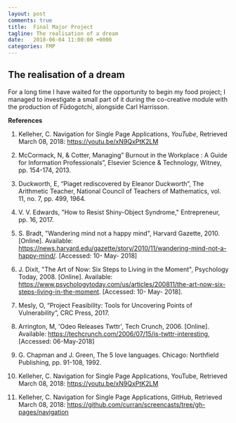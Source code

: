 ```yaml
---
layout: post
comments: true
title:  Final Major Project
tagline: The realisation of a dream
date:   2018-06-04 11:00:00 +0000
categories: FMP
---
```


## The realisation of a dream

For a long time I have waited for the opportunity to begin my food project; I managed to investigate a small part of it during the co-creative module with the production of Fūdogotchi, alongside Carl Harrisson.




<span id="ref"></span>
**References**  
1. Kelleher, C. Navigation for Single Page Applications, *YouTube*, Retrieved March 08, 2018: https://youtu.be/xN9QxPtK2LM

1. McCormack, N, & Cotter, Managing” Burnout in the Workplace : A Guide for Information Professionals”, Elsevier Science & Technology, Witney, pp. 154-174, 2013.

2. Duckworth, E, “Piaget rediscovered by Eleanor Duckworth”, The Arithmetic Teacher, National Council of Teachers of Mathematics, vol. 11, no. 7, pp. 499, 1964.

3. V. V. Edwards, "How to Resist Shiny-Object Syndrome," Entrepreneur, pp. 16, 2017.

4. S. Bradt, "Wandering mind not a happy mind", Harvard Gazette, 2010. [Online]. Available: https://news.harvard.edu/gazette/story/2010/11/wandering-mind-not-a-happy-mind/. [Accessed: 10- May- 2018]

5. J. Dixit, "The Art of Now: Six Steps to Living in the Moment", Psychology Today, 2008. [Online]. Available: https://www.psychologytoday.com/us/articles/200811/the-art-now-six-steps-living-in-the-moment. [Accessed: 10- May- 2018].

6. Mesly, O, “Project Feasibility: Tools for Uncovering Points of Vulnerability”, CRC Press, 2017.

7. Arrington, M, 'Odeo Releases Twttr', Tech Crunch, 2006. [Online]. Available: https://techcrunch.com/2006/07/15/is-twttr-interesting, [Accessed: 06-May-2018]

8. G. Chapman and J. Green, The 5 love languages. Chicago: Northfield Publishing, pp. 91-108, 1992.

9. Kelleher, C. Navigation for Single Page Applications, YouTube, Retrieved March 08, 2018: https://youtu.be/xN9QxPtK2LM

10. Kelleher, C. Navigation for Single Page Applications, GitHub, Retrieved March 08, 2018: https://github.com/curran/screencasts/tree/gh-pages/navigation